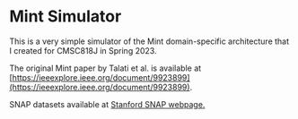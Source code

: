 # Mint Simulator

This is a very simple simulator of the Mint domain-specific architecture that I created for CMSC818J in Spring 2023.

The original Mint paper by Talati et al. is available at [https://ieeexplore.ieee.org/document/9923899](https://ieeexplore.ieee.org/document/9923899).

SNAP datasets available at [Stanford SNAP webpage.](http://snap.stanford.edu/data/index.html#:~:text=with%20traffic%20information.-,Temporal%20networks,-Name)
